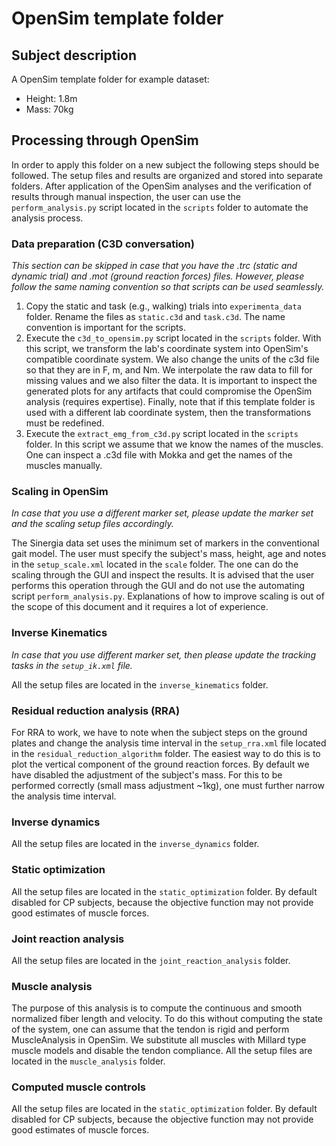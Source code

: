 # OpenSim template folder

## Subject description

A OpenSim template folder for example dataset:

- Height: 1.8m
- Mass: 70kg

## Processing through OpenSim

In order to apply this folder on a new subject the following steps should be
followed. The setup files and results are organized and stored into separate
folders. After application of the OpenSim analyses and the verification of
results through manual inspection, the user can use the `perform_analysis.py`
script located in the `scripts` folder to automate the analysis process.

### Data preparation (C3D conversation)

*This section can be skipped in case that you have the .trc (static
and dynamic trial) and .mot (ground reaction forces) files. However,
please follow the same naming convention so that scripts can be used
seamlessly.*

1. Copy the static and task (e.g., walking) trials into `experimenta_data`
   folder. Rename the files as `static.c3d` and `task.c3d`. The name convention
   is important for the scripts.
2. Execute the `c3d_to_opensim.py` script located in the `scripts` folder. With
   this script, we transform the lab's coordinate system into OpenSim's
   compatible coordinate system. We also change the units of the c3d file so
   that they are in F, m, and Nm. We interpolate the raw data to fill for
   missing values and we also filter the data. It is important to inspect the
   generated plots for any artifacts that could compromise the OpenSim analysis
   (requires expertise). Finally, note that if this template folder is used with
   a different lab coordinate system, then the transformations must be
   redefined.
3. Execute the `extract_emg_from_c3d.py` script located in the `scripts`
   folder. In this script we assume that we know the names of the muscles. One
   can inspect a .c3d file with Mokka and get the names of the muscles manually.

### Scaling in OpenSim

*In case that you use a different marker set, please update the marker
set and the scaling setup files accordingly.*

The Sinergia data set uses the minimum set of markers in the
conventional gait model. The user must specify the subject's mass,
height, age and notes in the `setup_scale.xml` located in the `scale`
folder. The one can do the scaling through the GUI and inspect the
results. It is advised that the user performs this operation through
the GUI and do not use the automating script
`perform_analysis.py`. Explanations of how to improve scaling is out
of the scope of this document and it requires a lot of experience.

### Inverse Kinematics

*In case that you use different marker set, then please update the
tracking tasks in the `setup_ik.xml` file.*

All the setup files are located in the `inverse_kinematics` folder.

### Residual reduction analysis (RRA)

For RRA to work, we have to note when the subject steps on the ground plates and
change the analysis time interval in the `setup_rra.xml` file located in the
`residual_reduction_algorithm` folder. The easiest way to do this is to plot the
vertical component of the ground reaction forces. By default we have disabled
the adjustment of the subject's mass. For this to be performed correctly (small
mass adjustment ~1kg), one must further narrow the analysis time interval.

### Inverse dynamics

All the setup files are located in the `inverse_dynamics` folder.

### Static optimization

All the setup files are located in the `static_optimization` folder. By default
disabled for CP subjects, because the objective function may not provide good
estimates of muscle forces.

### Joint reaction analysis

All the setup files are located in the `joint_reaction_analysis`
folder.

### Muscle analysis

The purpose of this analysis is to compute the continuous and smooth normalized
fiber length and velocity. To do this without computing the state of the system,
one can assume that the tendon is rigid and perform MuscleAnalysis in
OpenSim. We substitute all muscles with Millard type muscle models and disable
the tendon compliance. All the setup files are located in the `muscle_analysis`
folder.

### Computed muscle controls

All the setup files are located in the `static_optimization` folder. By default
disabled for CP subjects, because the objective function may not provide good
estimates of muscle forces.
